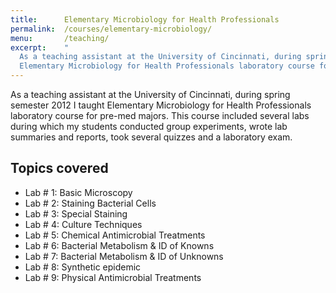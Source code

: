 ```yaml
---
title:      Elementary Microbiology for Health Professionals
permalink:  /courses/elementary-microbiology/
menu:       /teaching/
excerpt:    "
  As a teaching assistant at the University of Cincinnati, during spring semester 2012 I taught
  Elementary Microbiology for Health Professionals laboratory course for pre-med majors."
---
```


As a teaching assistant at the University of Cincinnati, during spring semester 2012 I taught
Elementary Microbiology for Health Professionals laboratory course for pre-med majors. This course
included several labs during which my students conducted group experiments, wrote lab summaries and
reports, took several quizzes and a laboratory exam.

## Topics covered

* Lab # 1: Basic Microscopy
* Lab # 2: Staining Bacterial Cells
* Lab # 3: Special Staining
* Lab # 4: Culture Techniques
* Lab # 5: Chemical Antimicrobial Treatments
* Lab # 6: Bacterial Metabolism & ID of Knowns
* Lab # 7: Bacterial Metabolism & ID of Unknowns
* Lab # 8: Synthetic epidemic
* Lab # 9: Physical Antimicrobial Treatments
